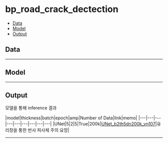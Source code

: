 # bp_road_crack_dectection

- [Data](#Data)
- [Model](#Model)
- [Output](#Output)

## Data

---

## Model

---

## Output
모델을 통해 inference 결과 <br>

|model|thickness|batch|epoch|amp|Number of Data|link|memo|
|---|---|---|---|---|---|---|---|---|
|UNet|5|2|5|True|200k|[UNet_b2th5dn200k_vn107](https://drive.google.com/file/d/16oFu4FxDwQbVyPMB2vod5tYuHAQfFryI/view?usp=sharing)|유리창을 통한 반사 피사체 주의 요망|

---


